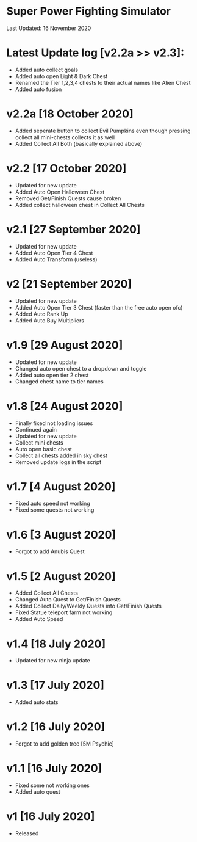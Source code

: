 # Super Power Fighting Simulator

Last Updated: 16 November 2020

# Latest Update log [v2.2a >> v2.3]:
- Added auto collect goals
- Added auto open Light & Dark Chest
- Renamed the Tier 1,2,3,4 chests to their actual names like Alien Chest
- Added auto fusion

# v2.2a [18 October 2020]
- Added seperate button to collect Evil Pumpkins even though pressing collect all mini-chests collects it as well
- Added Collect All Both (basically explained above)

# v2.2 [17 October 2020]
- Updated for new update
- Added Auto Open Halloween Chest
- Removed Get/Finish Quests cause broken
- Added collect halloween chest in Collect All Chests

# v2.1 [27 September 2020]
- Updated for new update
- Added Auto Open Tier 4 Chest
- Added Auto Transform (useless)

# v2 [21 September 2020]
- Updated for new update
- Added Auto Open Tier 3 Chest (faster than the free auto open ofc)
- Added Auto Rank Up
- Added Auto Buy Multipliers
# v1.9 [29 August 2020]
- Updated for new update
- Changed auto open chest to a dropdown and toggle
- Added auto open tier 2 chest
- Changed chest name to tier names
# v1.8 [24 August 2020]
- Finally fixed not loading issues
- Continued again
- Updated for new update
- Collect mini chests
- Auto open basic chest
- Collect all chests added in sky chest
- Removed update logs in the script
# v1.7 [4 August 2020]
- Fixed auto speed not working
- Fixed some quests not working
# v1.6 [3 August 2020]
- Forgot to add Anubis Quest
# v1.5 [2 August 2020]
- Added Collect All Chests
- Changed Auto Quest to Get/Finish Quests
- Added Collect Daily/Weekly Quests into Get/Finish Quests
- Fixed Statue teleport farm not working
- Added Auto Speed
# v1.4 [18 July 2020]
- Updated for new ninja update
# v1.3 [17 July 2020]
- Added auto stats
# v1.2 [16 July 2020]
- Forgot to add golden tree [5M Psychic]
# v1.1 [16 July 2020]
- Fixed some not working ones
- Added auto quest
# v1 [16 July 2020]
- Released